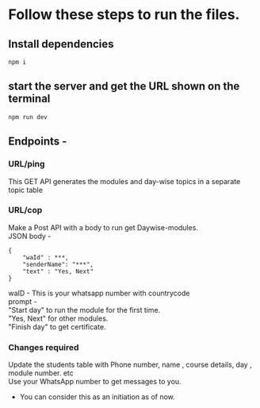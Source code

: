 # Follow these steps to run the files.

## Install dependencies 
```
npm i
```

## start the server and get the URL shown on the terminal

```
npm run dev
```

## Endpoints - 
### URL/ping
This GET API generates the modules and day-wise topics in a separate topic table

### URL/cop
Make a Post API  with a body to run get Daywise-modules. <br> JSON body -
``` 
{
    "waId" : ***, 
    "senderName": "***", 
    "text" : "Yes, Next"  
}
```
waID - This is your whatsapp number with countrycode <br>
prompt - <br>"Start day" to run the module for the first time.<br>
"Yes, Next" for other modules.<br>
"Finish day" to get certificate.<br>

### Changes required
Update the students table with Phone number, name , course details, day , module number. etc  <br>
Use your WhatsApp number to get messages to you. <br>
- You can consider this as an initiation as of now.


